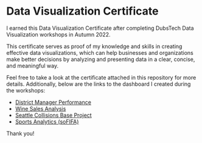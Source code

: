 # Data Visualization Certificate

I earned this Data Visualization Certificate after completing DubsTech Data Visualization workshops in Autumn 2022.

This certificate serves as proof of my knowledge and skills in creating effective data visualizations, which can help businesses and organizations make better decisions by analyzing and presenting data in a clear, concise, and meaningful way.

Feel free to take a look at the certificate attached in this repository for more details. Additionally, below are the links to the dashboard I created during the workshops:
- [District Manager Performance](https://app.powerbi.com/view?r=eyJrIjoiMjFlZDRkZGQtZTIzNS00ZmJlLWI3OTctNDg3OTZkYjhlMmExIiwidCI6ImY2YjZkZDViLWYwMmYtNDQxYS05OWEwLTE2MmFjNTA2MGJkMiIsImMiOjZ9&pageName=ReportSection)
- [Wine Sales Analysis](https://public.tableau.com/app/profile/brian.park5987/viz/DataVisualizationwithTableau-Oct27/Dashboard1)
- [Seattle Collisions Base Project](https://public.tableau.com/app/profile/brian.park5987/viz/SeattleCollisionsBaseProject_16675289134430/Story1)
- [Sports Analytics (soFIFA)](https://public.tableau.com/app/profile/brian.park5987/viz/Workshop4SportsAnalyticsBrian/Dashboard1)

Thank you!
